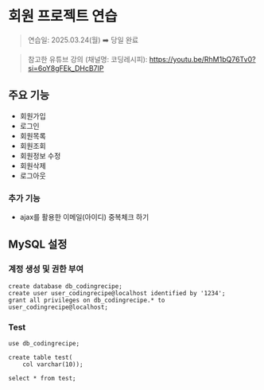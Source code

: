 # 회원 프로젝트 연습

> 연습일: 2025.03.24(월) ➡️ 당일 완료

> 참고한 유튜브 강의 (채널명: 코딩레시피): https://youtu.be/RhM1bQ76Tv0?si=6oY8gFEk_DHcB7IP

## 주요 기능

- 회원가입
- 로그인
- 회원목록
- 회원조회
- 회원정보 수정
- 회원삭제
- 로그아웃

### 추가 기능

- ajax를 활용한 이메일(아이디) 중복체크 하기

## MySQL 설정

### 계정 생성 및 권한 부여

```
create database db_codingrecipe;
create user user_codingrecipe@localhost identified by '1234';
grant all privileges on db_codingrecipe.* to user_codingrecipe@localhost;
```

### Test

```
use db_codingrecipe;

create table test(
    col varchar(10));

select * from test;
```